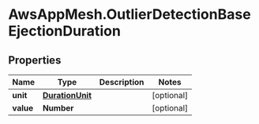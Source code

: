 # AwsAppMesh.OutlierDetectionBaseEjectionDuration

## Properties

Name | Type | Description | Notes
------------ | ------------- | ------------- | -------------
**unit** | [**DurationUnit**](DurationUnit.md) |  | [optional] 
**value** | **Number** |  | [optional] 


